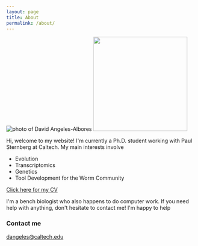 ```yaml
---
layout: page
title: About
permalink: /about/
---
```

![photo of David Angeles-Albores](https://dangeles.github.io/us.jpg)
<img src="https://dangeles.github.io/us.jpg" width="250" class="rotate90">

Hi, welcome to my website! I'm currently a Ph.D. student working with Paul Sternberg at Caltech. My main interests involve

 * Evolution
 * Transcriptomics
 * Genetics
 * Tool Development for the Worm Community

[Click here for my CV](https://dangeles.github.io/cv.pdf)

I'm a bench biologist who also happens to do computer work. If you need help with anything, don't hesitate to contact me! I'm happy to help

### Contact me

[dangeles@caltech.edu](mailto:dangeles@caltech.edu)
